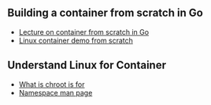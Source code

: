 
## Building a container from scratch in Go
 - [Lecture on container from scratch in Go](https://www.youtube.com/watch?v=Utf-A4rODH8)
 - [Linux container demo from scratch](https://www.youtube.com/watch?v=wyqoi52k5jM)

## Understand Linux for Container 
 - [What is chroot is for](https://lwn.net/Articles/252794/)
 - [Namespace man page ](http://man7.org/linux/man-pages/man7/namespaces.7.html)
